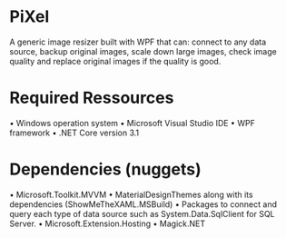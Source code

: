 # PiXel
A generic image resizer built with WPF that can: connect to any data source, backup original images, scale down large images, check image quality and replace original images if the quality is good.

# Required Ressources
•	Windows operation system
•	Microsoft Visual Studio IDE
•	WPF framework
•	.NET Core version 3.1

# Dependencies (nuggets)
•	Microsoft.Toolkit.MVVM 
•	MaterialDesignThemes along with its dependencies (ShowMeTheXAML.MSBuild) 
•	Packages to connect and query each type of data source such as System.Data.SqlClient for SQL Server.
•	Microsoft.Extension.Hosting 
•	Magick.NET
